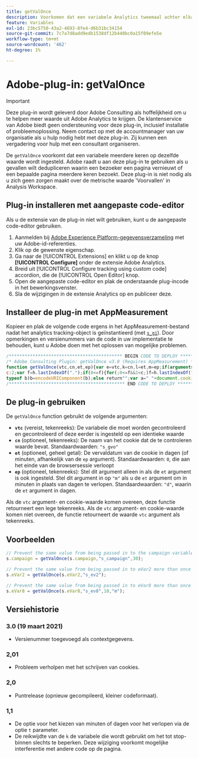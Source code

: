 ```yaml
---
title: getValOnce
description: Voorkomen dat een variabele Analytics tweemaal achter elkaar op dezelfde waarde wordt ingesteld.
feature: Variables
exl-id: 23bc5750-43a2-4693-8fe4-d6b31bc34154
source-git-commit: 7c7a7d8add9edb1538df12b440bc0a15f09efe5e
workflow-type: tm+mt
source-wordcount: '462'
ht-degree: 1%

---
```


# Adobe-plug-in: getValOnce

>[!IMPORTANT]
>
>Deze plug-in wordt geleverd door Adobe Consulting als hoffelijkheid om u te helpen meer waarde uit Adobe Analytics te krijgen. De klantenservice van Adobe biedt geen ondersteuning voor deze plug-in, inclusief installatie of probleemoplossing. Neem contact op met de accountmanager van uw organisatie als u hulp nodig hebt met deze plug-in. Zij kunnen een vergadering voor hulp met een consultant organiseren.

De `getValOnce` voorkomt dat een variabele meerdere keren op dezelfde waarde wordt ingesteld. Adobe raadt u aan deze plug-in te gebruiken als u gevallen wilt dedupliceren waarin een bezoeker een pagina vernieuwt of een bepaalde pagina meerdere keren bezoekt. Deze plug-in is niet nodig als u zich geen zorgen maakt over de metrische waarde &#39;Voorvallen&#39; in Analysis Workspace.

<!--## Install the plug-in using the Web SDK or the Adobe Analytics extension

Adobe offers an extension that allows you to use most commonly-used plug-ins.

1. Log in to [Adobe Experience Platform Data Collection](https://experience.adobe.com/data-collection) using your AdobeID credentials.
1. Click the desired tag property.
1. Go to the [!UICONTROL Extensions] tab, then click on the [!UICONTROL Catalog] button
1. Install and publish the [!UICONTROL Common Analytics Plugins] extension
1. If you haven't already, create a rule labeled "Initialize Plug-ins" with the following configuration:
    * Condition: None
    * Event: Core – Library Loaded (Page Top)
1. Add an action to the above rule with the following configuration:
    * Extension: Common Analytics Plugins
    * Action Type: Initialize getValOnce
1. Save and publish the changes to the rule.-->

## Plug-in installeren met aangepaste code-editor

Als u de extensie van de plug-in niet wilt gebruiken, kunt u de aangepaste code-editor gebruiken.

1. Aanmelden bij [Adobe Experience Platform-gegevensverzameling](https://experience.adobe.com/data-collection) met uw Adobe-id-referenties.
1. Klik op de gewenste eigenschap.
1. Ga naar de [!UICONTROL Extensions] en klikt u op de knop **[!UICONTROL Configure]** onder de extensie Adobe Analytics.
1. Breid uit [!UICONTROL Configure tracking using custom code] accordion, die de [!UICONTROL Open Editor] knop.
1. Open de aangepaste code-editor en plak de onderstaande plug-incode in het bewerkingsvenster.
1. Sla de wijzigingen in de extensie Analytics op en publiceer deze.

## Installeer de plug-in met AppMeasurement

Kopieer en plak de volgende code ergens in het AppMeasurement-bestand nadat het analytics tracking-object is geïnstantieerd (met [`s_gi`](../functions/s-gi.md)). Door opmerkingen en versienummers van de code in uw implementatie te behouden, kunt u Adobe doen met het oplossen van mogelijke problemen.

```js
/******************************************* BEGIN CODE TO DEPLOY *******************************************/
/* Adobe Consulting Plugin: getValOnce v3.0 (Requires AppMeasurement) */
function getValOnce(vtc,cn,et,ep){var e=vtc,k=cn,l=et,m=ep;if(arguments&&"-v"===arguments[0])return{plugin:"getValOnce",version:"3.0"};var c=function(){if("undefined"!==typeof window.s_c_il)for(var b=0,a;b<window.s_c_il.length;b++)if(a=window.s_c_il[b],a._c&&"s_c"===a._c)return a}();"undefined"!==typeof c&&(c.contextData.getValOnce="3.0");window.cookieWrite=window.cookieWrite||function(b,a,d){if("string"===typeof b){var h=window.location.hostname,c=window.location.hostname.split(".").length-1;if(h&&!/^[0-9.]+$/.test(h)){c=2<c?
c:2;var f=h.lastIndexOf(".");if(0<=f){for(;0<=f&&1<c;)f=h.lastIndexOf(".",f-1),c--;f=0<f?h.substring(f):h}}g=f;a="undefined"!==typeof a?""+a:"";if(d||""===a)if(""===a&&(d=-60),"number"===typeof d){var e=new Date;e.setTime(e.getTime()+6E4*d)}else e=d;return b&&(document.cookie=encodeURIComponent(b)+"="+encodeURIComponent(a)+"; path=/;"+(d?" expires="+e.toUTCString()+";":"")+(g?" domain="+g+";":""),"undefined"!==typeof cookieRead)?cookieRead(b)===a:!1}};window.cookieRead=window.cookieRead||function(b){if("string"===
typeof b)b=encodeURIComponent(b);else return"";var a=" "+document.cookie,d=a.indexOf(" "+b+"="),c=0>d?d:a.indexOf(";",d);return(b=0>d?"":decodeURIComponent(a.substring(d+2+b.length,0>c?a.length:c)))?b:""};return e&&(k=k||"s_gvo",l=l||0,m="m"===m?6E4:864E5,e!==this.c_r(k))?(c=new Date,c.setTime(c.getTime()+l*m),cookieWrite(k,e,0===l?0:m),e):""};
/******************************************** END CODE TO DEPLOY ********************************************/
```

## De plug-in gebruiken

De `getValOnce` function gebruikt de volgende argumenten:

* **`vtc`** (vereist, tekenreeks): De variabele die moet worden gecontroleerd en gecontroleerd of deze eerder is ingesteld op een identieke waarde
* **`cn`** (optioneel, tekenreeks): De naam van het cookie dat de te controleren waarde bevat. Standaardwaarden: `"s_gvo"`
* **`et`** (optioneel, geheel getal): De vervaldatum van de cookie in dagen (of minuten, afhankelijk van de `ep` argument). Standaardwaarden: `0`, die aan het einde van de browsersessie verloopt
* **`ep`** (optioneel, tekenreeks): Stel dit argument alleen in als de `et` argument is ook ingesteld. Stel dit argument in op `"m"` als u de `et` argument om in minuten in plaats van dagen te verlopen. Standaardwaarden: `"d"`, waarin de `et` argument in dagen.

Als de `vtc` argument- en cookie-waarde komen overeen, deze functie retourneert een lege tekenreeks. Als de `vtc` argument- en cookie-waarde komen niet overeen, de functie retourneert de waarde `vtc` argument als tekenreeks.

## Voorbeelden

```js
// Prevent the same value from being passed in to the campaign variable more than once in a row for next 30 days
s.campaign = getValOnce(s.campaign,"s_campaign",30);

// Prevent the same value from being passed in to eVar2 more than once in a row for the browser session
s.eVar2 = getValOnce(s.eVar2,"s_ev2");

// Prevent the same value from being passed in to eVar8 more than once in a row for 10 minutes
s.eVar8 = getValOnce(s.eVar8,"s_ev8",10,"m");
```

## Versiehistorie

### 3.0 (19 maart 2021)

* Versienummer toegevoegd als contextgegevens.

### 2,01

* Probleem verholpen met het schrijven van cookies.

### 2,0

* Puntrelease (opnieuw gecompileerd, kleiner codeformaat).

### 1,1

* De optie voor het kiezen van minuten of dagen voor het verlopen via de optie `t` parameter.
* De reikwijdte van de `k` de variabele die wordt gebruikt om het tot stop-binnen slechts te beperken. Deze wijziging voorkomt mogelijke interferentie met andere code op de pagina.
